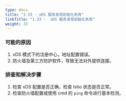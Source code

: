 ```yaml
---
type: docs
title: "1-33 - xDS 服务发现初始化失败"
linkTitle: "1-33 -  xDS 服务发现初始化失败"
weight: 33
---
```


### 可能的原因

1. xDS 模式下的注册中心，地址配置错误。
2. 防火墙及第三方防护软件，导致无法对外提供连接。

### 排查和解决步骤

1. 检查 xDS 配置是否正确，检查 Istio 状态是否正常。
2. 检查防火墙配置或使用 cmd 的 `ping` 命令进行基本检测。
